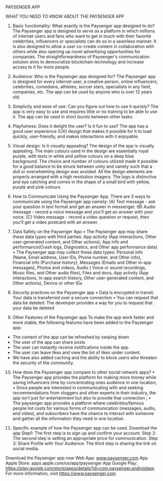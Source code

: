 PAYSENGER APP

WHAT YOU NEED TO KNOW ABOUT THE PAYSENGER APP
1. Basic functionality: What exactly is the Paysenger app designed to do?
The Paysenger app is designed to serve as a platform in which millions of internet users and fans who want to get in touch with their favorite celebrities, influencers or specialists can do so in a seamless manner. It is also designed to allow a user co-create content in collaboration with others while also opening up novel advertising opportunities for companies. The straightforwardness of Paysenger's communication solution aims to democratize blockchain technology and increase access to it for more people.

2. Audience: Who is the Paysenger app designed for? 
The Paysenger app is designed for every internet user, a creative person, online influencers, celebrities, comedians, athletes, soccer stars, specialists in any field, companies, etc. The app can be used by anyone who is over 12 years old.

3. Simplicity and ease of use: Can you figure out how to use it quickly?
The app is very easy to use and requires little or no training to be able to use it. The app can be used in short bursts between other tasks. 

4. Playfulness: Does it delight the user? Is it fun to use?
The app has a good user experience (UX) design that makes it possible for it to load quickly, user-friendly, and makes interactions with it enjoyable.

5. Visual design: Is it visually appealing? 
The design of the app is visually appealing. The main colours used in the design are essentially royal purple, with texts in white and yellow colours on a deep blue background.  The choice and number of colours utilized made it possible for a good balance to be struck between unity and variety such that a dull or overwhelming design was avoided. All the design elements are properly arranged with a high resolution imagery. The logo is distinctive and eye catching and comes in the shape of a small bird with yellow, purple and pink colours. 

6. How to Communicate Using the Paysenger App.
There are 3 ways to communicate using the Paysenger app namely:
 (A) Text message - ask your question in text format and get an answer in messenger.
(B) Audio message - record a voice message and you’ll get an answer with your voice.
(C) Video message - record a video question or request, then you’ll get a video postcard with an answer.

7. Data Safety on the Paysenger App
•	The Paysenger app may share these data types with third parties:  App activity (App interactions, Other user-generated content, and Other actions); App info and performance(Crash logs, Diagnostics, and Other app performance data) 
•	The Paysenger app may collect these data types:  Personal info (Name, Email address, User IDs, Phone number, and Other info), Financial info (Purchase history), Messages (Emails and Other in-app messages), Photos and videos, Audio ( Voice or sound recordings, Music files, and Other audio files), Files and docs, App activity (App interactions, In-app search history, Other user-generated content, and Other actions), Device or other IDs

8. Security practices on the Paysenger app
•	Data is encrypted in transit: Your data is transferred over a secure connection
•	You can request that data be deleted: The developer provides a way for you to request that your data be deleted
9. Other Features of the Paysenger app
To make the app work faster and more stable, the following features have been added to the Paysenger app:
- The content of the app can be refreshed by swiping down
- The user of the app can share posts
- The user can instantly receive notifications inside the app
- The user can leave likes and view the list of likes under content.
 - We have also added caching and the ability to block users who threaten the security of the community.
10. How does the Paysenger app compare to other social network apps?
•	The Paysenger app provides the platform for making more money while saving influencers time by concentrating ones audience in one location; 
•	Since people are interested in communicating with and seeking recommendations from vloggers and other experts in their industry, the app isn’t just for entertainment but also to provide that connection ; 
•	The paysenger app provides a platform where celebrities/famous people list costs for various forms of communication (messages, audio, and video), and subscribers have the chance to interact with someone and gather all the information they need in one location.

11. Specific example of how the Paysenger app can be used.
Download the app
Step1: The first step is to sign up and confirm your account.
Step 2: The second step is setting an appropriate price for communication.
Step 3: Share Profile with Your Audience: The third step is sharing  the link on social media.

Download the Paysenger app now
Web App: www.paysenger.com 
App Apple Store: apps.apple.com/us/app/paysenger 
App Google Play: https://play.google.com/store/apps/details?id=com.paysenger.androidapp 
For more information, visit https://www.paysenger.com 


